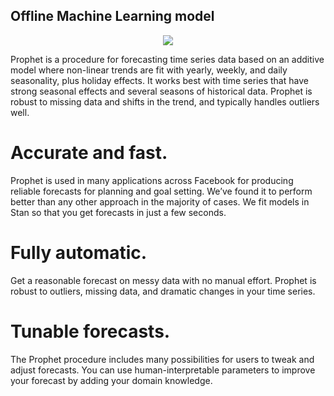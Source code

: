 ## Offline Machine Learning model

<p align="center">
  <img src="https://sahbichaieb.com/static/9021051fd89094f6d5a247e7ec705a7d/5595f/prophet_blue.png?raw=true"/>
</p>


Prophet is a procedure for forecasting time series data based on an additive model where non-linear trends are fit with yearly, weekly,
and daily seasonality, plus holiday effects. It works best with time series that have strong seasonal effects and several seasons of
historical data. Prophet is robust to missing data and shifts in the trend, and typically handles outliers well.

# Accurate and fast.
Prophet is used in many applications across Facebook for producing reliable forecasts for planning and goal setting. We’ve found it to perform
better than any other approach in the majority of cases. We fit models in Stan so that you get forecasts in just a few seconds.

# Fully automatic.
Get a reasonable forecast on messy data with no manual effort. Prophet is robust to outliers, missing data, and dramatic changes in your time series.

# Tunable forecasts.
The Prophet procedure includes many possibilities for users to tweak and adjust forecasts. You can use human-interpretable parameters to improve your
forecast by adding your domain knowledge.

